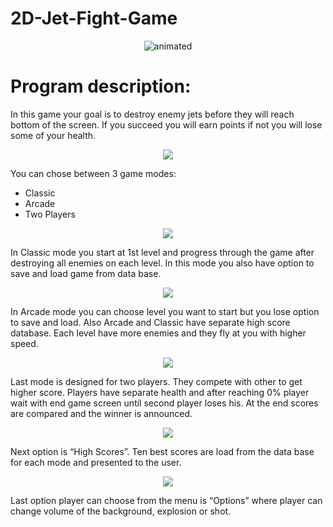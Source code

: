 # 2D-Jet-Fight-Game
<p align="center">
  <img src="https://user-images.githubusercontent.com/72915573/114312738-00bcc100-9af4-11eb-9a4c-64962256690e.gif" alt="animated" />
</p>

# Program description:

In this game your goal is to destroy enemy jets before they will reach bottom of the screen. If you succeed you will earn points if not you will lose some of your health. 
 
<p align="center">
  <img src="https://user-images.githubusercontent.com/72915573/114377003-770a0380-9b86-11eb-8b38-460e855c24c6.png" />
</p>

You can chose between 3 game modes:
-	Classic
-	Arcade
-	Two Players

<p align="center">
  <img src="https://user-images.githubusercontent.com/72915573/114377005-770a0380-9b86-11eb-8185-7e79e0624df4.png" />
</p>

 In Classic mode you start at 1st level and progress through the game after destroying all enemies on each level. In this mode you also have option to save and load game from data base.
 
<p align="center">
  <img src="https://user-images.githubusercontent.com/72915573/114376996-75404000-9b86-11eb-8b21-e35ca266c2ad.png" />
</p>
 
In Arcade mode you can choose level you want to start but you lose option to save and load. Also Arcade and Classic have separate high score database. Each level have more enemies and they fly at you with higher speed.
 
<p align="center">
  <img src="https://user-images.githubusercontent.com/72915573/114379523-3495f600-9b89-11eb-8a16-e286ba1b896f.png" />
</p>
 
Last mode is designed for two players. They compete with other to get higher score. Players have separate health and after reaching 0% player wait with end game screen until second player loses his. At the end scores are compared and the winner is announced.
 
<p align="center">
  <img src="https://user-images.githubusercontent.com/72915573/114376998-75d8d680-9b86-11eb-88ea-a93c372fdb2a.png" />
</p>

Next option is “High Scores”. Ten best scores are load from the data base for each mode and presented to the user.

<p align="center">
  <img src="https://user-images.githubusercontent.com/72915573/114377000-76716d00-9b86-11eb-931c-b6c3ace0d54a.png" />
</p>

Last option player can choose from the menu is “Options” where player can change volume of the background, explosion or shot.
